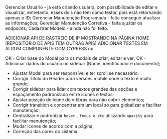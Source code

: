 Gerenciar Usuário - já está criando usuário, com possibilidade de editar e visualizar, entretanto, esses dois não tem como testar, pois está retornando apenas o ID;
Gerenciar Manutenção Programada - falta conseguir atualizar as informações;
Gerenciar Manutenção Corretiva - falta ajustar os endpoints;
Cadastrar Modelo - ainda não foi feito.

ADICIONAR API DE RASTREIO DE IP MOSTRANDO NA PÁGINA HOME (REPOSITÓRIO DE APIS TEM OUTRAS APIS)
ADICIONAR TESTES EM ALGUM COMPONENTE COM CYPRESS ou 


OK - Criar base do Modal para os modais de criar, editar e ver;
OK - Adicionar dados do usuário no sidebar (Nome, identificador e documento);
- Ajustar Modal para ser responsível e ter scroll se necessário;
- Corrigir Título do Header para versões mobile onde o texto é muito grande;
- Corrigir sidebar para lidar com textos grandes das opções e espaçamento padronizado entre icones e textos;
- Ajustar posição do icone do v-libras para não cobrir elementos;
- Corrigir transition e concentrar em um local só para globalizar e facilitar manutenção;
- Centralizar e padronizar `hover, focus e etc` utilizando `opacity` para facilitar manutenção;
- Mudar icones de acordo com a página;
- Correção das cores do sistema;